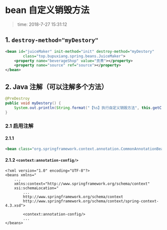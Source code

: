 # bean 自定义销毁方法
>time: 2018-7-27 15:31:12

## 1. `destroy-method="myDestory"`
```xml
<bean id="juiceMaker" init-method="init" destroy-method="myDestory"
        class="top.bupuxiang.spring.beans.JuiceMaker">
    <property name="beverageShop" value="贡茶"></property>
    <property name="source" ref="source"></property>
</bean>
```

## 2. Java 注解（可以注解多个方法）
```java
@PreDestroy
public void myDestory() {
    System.out.println(String.format("【%s】执行自定义销毁方法", this.getClass().getSimpleName()));
}
```


### 2.1 启用注解
#### 2.1.1
```xml
<bean class="org.springframework.context.annotation.CommonAnnotationBeanPostProcessor" />
```

#### 2.1.2 `<context:annotation-config/>`

```
<?xml version="1.0" encoding="UTF-8"?>
<beans xmlns="
    ...
    xmlns:context="http://www.springframework.org/schema/context"
    xsi:schemaLocation="
        ...
        http://www.springframework.org/schema/context
        http://www.springframework.org/schema/context/spring-context-4.3.xsd">
        
        <context:annotation-config/>
        ...
</beans>
```